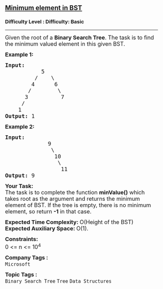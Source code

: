 <h2><a href="https://www.geeksforgeeks.org/problems/minimum-element-in-bst/1?page=1&difficulty%5B%5D=-1&category%5B%5D=Binary%2520Search%2520Tree&sortBy=submissions">Minimum element in BST</a></h2><h3>Difficulty Level : Difficulty: Basic</h3><hr><div class="problems_problem_content__Xm_eO"><p><span style="font-size: 18px;">Given the root of a <strong>Binary Search Tree</strong>. The task is to find the minimum valued element in this given BST. </span></p>
<p><span style="font-size: 18px;"><strong>Example 1:</strong></span></p>
<pre><span style="font-size: 18px;"><strong>Input:
</strong>&nbsp;&nbsp;&nbsp;&nbsp;&nbsp;&nbsp;&nbsp;&nbsp;&nbsp;&nbsp; 5
 &nbsp;&nbsp;&nbsp;&nbsp;&nbsp;&nbsp;&nbsp; /&nbsp;&nbsp;&nbsp; \
 &nbsp;&nbsp;&nbsp;&nbsp;&nbsp;&nbsp; 4&nbsp;&nbsp;&nbsp;&nbsp;&nbsp; 6
 &nbsp; &nbsp;&nbsp;  /&nbsp;&nbsp;&nbsp;&nbsp;&nbsp;&nbsp;&nbsp;&nbsp;\
 &nbsp;&nbsp;   3&nbsp; &nbsp;&nbsp;&nbsp;&nbsp;&nbsp; &nbsp;&nbsp;7
 &nbsp;&nbsp;  /
&nbsp; &nbsp; 1
<strong>Output: </strong>1
</span></pre>
<p><span style="font-size: 18px;"><strong>Example 2:</strong></span></p>
<pre><span style="font-size: 18px;"><strong>Input:
</strong>&nbsp; &nbsp; &nbsp; &nbsp; &nbsp; &nbsp; &nbsp;9
 &nbsp; &nbsp; &nbsp; &nbsp; &nbsp; &nbsp; &nbsp;\
 &nbsp; &nbsp; &nbsp; &nbsp; &nbsp; &nbsp; &nbsp; 10
 &nbsp; &nbsp; &nbsp; &nbsp; &nbsp; &nbsp; &nbsp;  \
 &nbsp; &nbsp; &nbsp; &nbsp; &nbsp; &nbsp; &nbsp; &nbsp;&nbsp;11
<strong>Output: </strong>9
</span></pre>
<p><span style="font-size: 18px;"><strong>Your Task:</strong><br>The task is to complete the function <strong>minValue()</strong> which takes root as the argument and returns the minimum element of BST.&nbsp;If the tree is empty, there is no minimum element, so return&nbsp;<strong>-1</strong> in that case.</span></p>
<p><span style="font-size: 18px;"><strong>Expected Time Complexity:&nbsp;</strong>O(Height of the BST)<br><strong>Expected Auxiliary Space:&nbsp;</strong>O(1).</span></p>
<p><span style="font-size: 18px;"><strong>Constraints:</strong><br>0 &lt;= n &lt;= 10<sup>4</sup></span></p></div><p><span style=font-size:18px><strong>Company Tags : </strong><br><code>Microsoft</code>&nbsp;<br><p><span style=font-size:18px><strong>Topic Tags : </strong><br><code>Binary Search Tree</code>&nbsp;<code>Tree</code>&nbsp;<code>Data Structures</code>&nbsp;